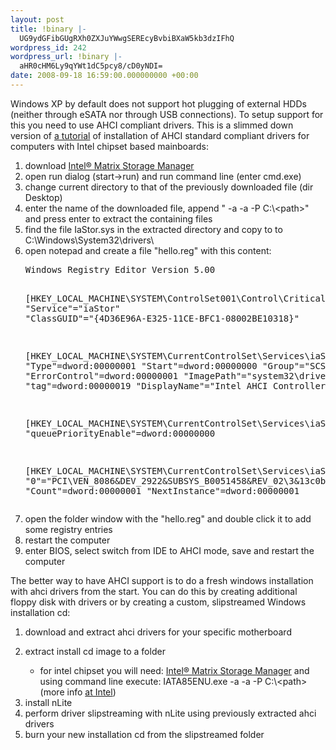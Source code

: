 ```yaml
---
layout: post
title: !binary |-
  UG9ydGFibGUgRXh0ZXJuYWwgSEREcyBvbiBXaW5kb3dzIFhQ
wordpress_id: 242
wordpress_url: !binary |-
  aHR0cHM6Ly9qYWt1dC5pcy8/cD0yNDI=
date: 2008-09-18 16:59:00.000000000 +00:00
---
```

Windows XP by default does not support hot plugging of external HDDs (neither through eSATA nor through USB connections). To setup support for this you need to use AHCI compliant drivers. This is a slimmed down version of <a href="http://forums.pcper.com/showthread.php?t=444831">a tutorial</a> of installation of AHCI standard compliant drivers for computers with Intel chipset based mainboards:

<ol>
<li>download <a href="http://downloadcenter.intel.com/Product_Filter.aspx?ProductID=2101">Intel® Matrix Storage Manager</a></li>
<li>open run dialog (start->run) and run command line (enter cmd.exe)</li>
<li>change current directory to that of the previously downloaded file (dir Desktop)</li>
<li>enter the name of the downloaded file, append " -a -a -P C:\&lt;path&gt;" and press enter to extract the containing files</li>
<li>find the file IaStor.sys in the extracted directory and copy to to C:\Windows\System32\drivers\</li>
<li>open notepad and create a file "hello.reg" with this content:<pre>Windows Registry Editor Version 5.00

[HKEY_LOCAL_MACHINE\SYSTEM\ControlSet001\Control\CriticalDeviceDatabase\pci#ven_8086&dev_2922&cc_0106]
"Service"="iaStor"
"ClassGUID"="{4D36E96A-E325-11CE-BFC1-08002BE10318}"

[HKEY_LOCAL_MACHINE\SYSTEM\CurrentControlSet\Services\iaStor]
"Type"=dword:00000001
"Start"=dword:00000000
"Group"="SCSI miniport"
"ErrorControl"=dword:00000001
"ImagePath"="system32\\drivers\\iaStor.sys"
"tag"=dword:00000019
"DisplayName"="Intel AHCI Controller"

[HKEY_LOCAL_MACHINE\SYSTEM\CurrentControlSet\Services\iaStor\Parameters]
"queuePriorityEnable"=dword:00000000

[HKEY_LOCAL_MACHINE\SYSTEM\CurrentControlSet\Services\iaStor\Enum]
"0"="PCI\\VEN_8086&DEV_2922&SUBSYS_B0051458&REV_02\\3&13c0b0c5&0&FA"
"Count"=dword:00000001
"NextInstance"=dword:00000001</pre></li>
<li>open the folder window with the "hello.reg" and double click it to add some registry entries</li>
<li>restart the computer</li>
<li>enter BIOS, select switch from IDE to AHCI mode, save and restart the computer</li>
</ol>
<p>The better way to have AHCI support is to do a fresh windows installation with ahci drivers from the start. You can do this by creating additional floppy disk with drivers or by creating a custom, slipstreamed Windows installation cd:
<ol>
<li>download and extract ahci drivers for your specific motherboard</li>
<li>

<p>extract install cd image to a folder</p>
<ul>
<li>for intel chipset you will need: <a href="http://downloadcenter.intel.com/Product_Filter.aspx?ProductID=2101">Intel® Matrix Storage Manager</a> and using command line execute: IATA85ENU.exe -a -a -P C:\&lt;path&gt; (more info <a href="http://www.intel.com/support/chipsets/imst/sb/cs-020825.htm">at Intel</a>)</li>
</ul>

</li>
<li>install nLite</li>
<li>perform driver slipstreaming with nLite using previously extracted ahci drivers</li>
<li>burn your new installation cd from the slipstreamed folder</li>
</ol>
